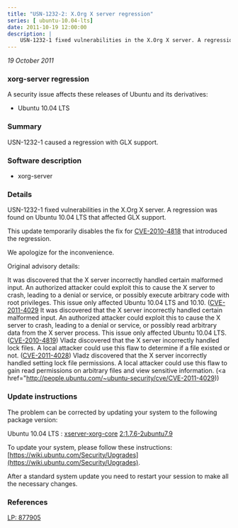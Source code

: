 ```yaml
---
title: "USN-1232-2: X.Org X server regression"
series: [ ubuntu-10.04-lts]
date: 2011-10-19 12:00:00
description: |
    USN-1232-1 fixed vulnerabilities in the X.Org X server. A regression was found on Ubuntu 10.04 LTS that affected GLX support.
--- 
```

 
 

*19 October 2011*

### xorg-server regression

A security issue affects these releases of Ubuntu and its derivatives:

* Ubuntu 10.04 LTS

### Summary

USN-1232-1 caused a regression with GLX support. 

### Software description

* xorg-server 

### Details

USN-1232-1 fixed vulnerabilities in the X.Org X server. A regression was found on Ubuntu 10.04 LTS that affected GLX support.

This update temporarily disables the fix for [CVE-2010-4818](http://people.ubuntu.com/~ubuntu-security/cve/CVE-2010-4818) that introduced the regression.

We apologize for the inconvenience.

Original advisory details:

 It was discovered that the X server incorrectly handled certain malformed input. An authorized attacker could exploit this to cause the X server to crash, leading to a denial or service, or possibly execute arbitrary code with root privileges. This issue only affected Ubuntu 10.04 LTS and 10.10. ([CVE-2011-4029](http://people.ubuntu.com/~ubuntu-security/cve/CVE-2010-4818">CVE-2010-4818</a>) It was discovered that the X server incorrectly handled certain malformed input. An authorized attacker could exploit this to cause the X server to crash, leading to a denial or service, or possibly read arbitrary data from the X server process. This issue only affected Ubuntu 10.04 LTS. (<a href="http://people.ubuntu.com/~ubuntu-security/cve/CVE-2010-4819">CVE-2010-4819</a>) Vladz discovered that the X server incorrectly handled lock files. A local attacker could use this flaw to determine if a file existed or not. (<a href="http://people.ubuntu.com/~ubuntu-security/cve/CVE-2011-4028">CVE-2011-4028</a>) Vladz discovered that the X server incorrectly handled setting lock file permissions. A local attacker could use this flaw to gain read permissions on arbitrary files and view sensitive information. (<a href="http://people.ubuntu.com/~ubuntu-security/cve/CVE-2011-4029)) 

### Update instructions

The problem can be corrected by updating your system to the following package version:

Ubuntu 10.04 LTS
 : [xserver-xorg-core](https://launchpad.net/ubuntu/+source/xorg-server) <span> [2:1.7.6-2ubuntu7.9](https://launchpad.net/ubuntu/+source/xorg-server/2:1.7.6-2ubuntu7.9) </span> 

To update your system, please follow these instructions: [https://wiki.ubuntu.com/Security/Upgrades](https://wiki.ubuntu.com/Security/Upgrades).

After a standard system update you need to restart your session to make all the necessary changes. 

### References

 
 [LP: 877905](https://launchpad.net/bugs/877905)
 

